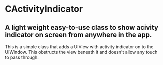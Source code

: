 # CActivityIndicator

## A light weight easy-to-use class to show acivity indicator on screen from anywhere in the app.

This is a simple class that adds a UIView with activity indicator on to the UIWindow. This obstructs the view beneath it and doesn't allow any touch to pass through.
